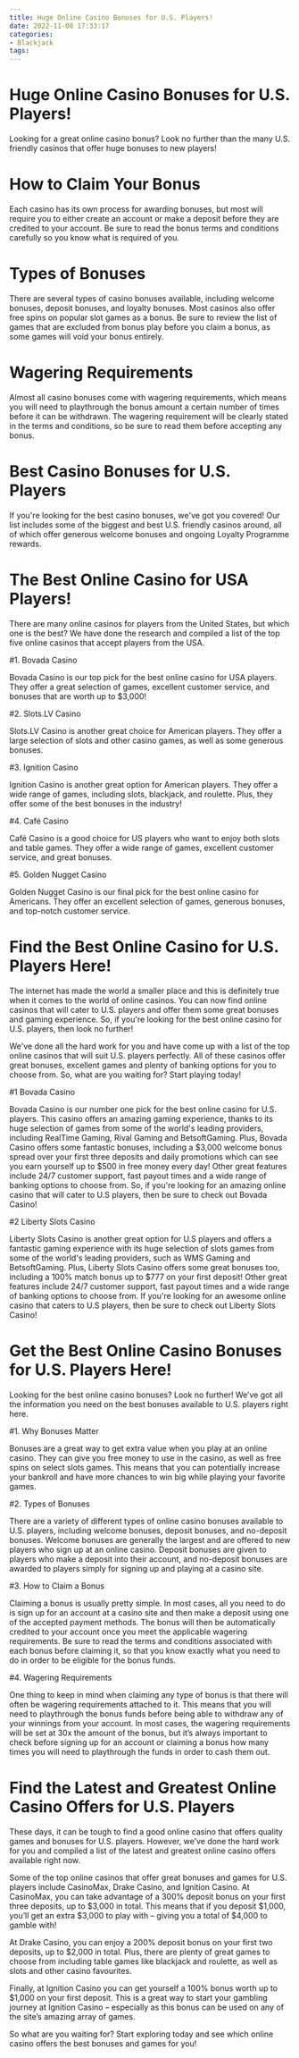 ```yaml
---
title: Huge Online Casino Bonuses for U.S. Players!
date: 2022-11-08 17:33:17
categories:
- Blackjack
tags:
---
```



#  Huge Online Casino Bonuses for U.S. Players!

Looking for a great online casino bonus? Look no further than the many U.S. friendly casinos that offer huge bonuses to new players!

# How to Claim Your Bonus

Each casino has its own process for awarding bonuses, but most will require you to either create an account or make a deposit before they are credited to your account. Be sure to read the bonus terms and conditions carefully so you know what is required of you.

# Types of Bonuses

There are several types of casino bonuses available, including welcome bonuses, deposit bonuses, and loyalty bonuses. Most casinos also offer free spins on popular slot games as a bonus. Be sure to review the list of games that are excluded from bonus play before you claim a bonus, as some games will void your bonus entirely.

# Wagering Requirements

Almost all casino bonuses come with wagering requirements, which means you will need to playthrough the bonus amount a certain number of times before it can be withdrawn. The wagering requirement will be clearly stated in the terms and conditions, so be sure to read them before accepting any bonus.

# Best Casino Bonuses for U.S. Players

If you're looking for the best casino bonuses, we've got you covered! Our list includes some of the biggest and best U.S. friendly casinos around, all of which offer generous welcome bonuses and ongoing Loyalty Programme rewards.

#  The Best Online Casino for USA Players!

There are many online casinos for players from the United States, but which one is the best? We have done the research and compiled a list of the top five online casinos that accept players from the USA.

#1. Bovada Casino

Bovada Casino is our top pick for the best online casino for USA players. They offer a great selection of games, excellent customer service, and bonuses that are worth up to $3,000!

#2. Slots.LV Casino

Slots.LV Casino is another great choice for American players. They offer a large selection of slots and other casino games, as well as some generous bonuses.

#3. Ignition Casino

Ignition Casino is another great option for American players. They offer a wide range of games, including slots, blackjack, and roulette. Plus, they offer some of the best bonuses in the industry!

#4. Café Casino

Café Casino is a good choice for US players who want to enjoy both slots and table games. They offer a wide range of games, excellent customer service, and great bonuses.

#5. Golden Nugget Casino

Golden Nugget Casino is our final pick for the best online casino for Americans. They offer an excellent selection of games, generous bonuses, and top-notch customer service.

#  Find the Best Online Casino for U.S. Players Here!

The internet has made the world a smaller place and this is definitely true when it comes to the world of online casinos. You can now find online casinos that will cater to U.S. players and offer them some great bonuses and gaming experience. So, if you're looking for the best online casino for U.S. players, then look no further!

We've done all the hard work for you and have come up with a list of the top online casinos that will suit U.S. players perfectly. All of these casinos offer great bonuses, excellent games and plenty of banking options for you to choose from. So, what are you waiting for? Start playing today!

#1 Bovada Casino

Bovada Casino is our number one pick for the best online casino for U.S. players. This casino offers an amazing gaming experience, thanks to its huge selection of games from some of the world's leading providers, including RealTime Gaming, Rival Gaming and BetsoftGaming. Plus, Bovada Casino offers some fantastic bonuses, including a $3,000 welcome bonus spread over your first three deposits and daily promotions which can see you earn yourself up to $500 in free money every day! Other great features include 24/7 customer support, fast payout times and a wide range of banking options to choose from. So, if you're looking for an amazing online casino that will cater to U.S players, then be sure to check out Bovada Casino!

#2 Liberty Slots Casino

Liberty Slots Casino is another great option for U.S players and offers a fantastic gaming experience with its huge selection of slots games from some of the world's leading providers, such as WMS Gaming and BetsoftGaming. Plus, Liberty Slots Casino offers some great bonuses too, including a 100% match bonus up to $777 on your first deposit! Other great features include 24/7 customer support, fast payout times and a wide range of banking options to choose from. If you're looking for an awesome online casino that caters to U.S players, then be sure to check out Liberty Slots Casino!

#  Get the Best Online Casino Bonuses for U.S. Players Here!

Looking for the best online casino bonuses? Look no further! We’ve got all the information you need on the best bonuses available to U.S. players right here.

#1. Why Bonuses Matter

Bonuses are a great way to get extra value when you play at an online casino. They can give you free money to use in the casino, as well as free spins on select slots games. This means that you can potentially increase your bankroll and have more chances to win big while playing your favorite games.

#2. Types of Bonuses

There are a variety of different types of online casino bonuses available to U.S. players, including welcome bonuses, deposit bonuses, and no-deposit bonuses. Welcome bonuses are generally the largest and are offered to new players who sign up at an online casino. Deposit bonuses are given to players who make a deposit into their account, and no-deposit bonuses are awarded to players simply for signing up and playing at a casino site.

#3. How to Claim a Bonus

Claiming a bonus is usually pretty simple. In most cases, all you need to do is sign up for an account at a casino site and then make a deposit using one of the accepted payment methods. The bonus will then be automatically credited to your account once you meet the applicable wagering requirements. Be sure to read the terms and conditions associated with each bonus before claiming it, so that you know exactly what you need to do in order to be eligible for the bonus funds.

#4. Wagering Requirements

One thing to keep in mind when claiming any type of bonus is that there will often be wagering requirements attached to it. This means that you will need to playthrough the bonus funds before being able to withdraw any of your winnings from your account. In most cases, the wagering requirements will be set at 30x the amount of the bonus, but it’s always important to check before signing up for an account or claiming a bonus how many times you will need to playthrough the funds in order to cash them out.

#  Find the Latest and Greatest Online Casino Offers for U.S. Players

These days, it can be tough to find a good online casino that offers quality games and bonuses for U.S. players. However, we’ve done the hard work for you and compiled a list of the latest and greatest online casino offers available right now.

Some of the top online casinos that offer great bonuses and games for U.S. players include CasinoMax, Drake Casino, and Ignition Casino. At CasinoMax, you can take advantage of a 300% deposit bonus on your first three deposits, up to $3,000 in total. This means that if you deposit $1,000, you’ll get an extra $3,000 to play with – giving you a total of $4,000 to gamble with!

At Drake Casino, you can enjoy a 200% deposit bonus on your first two deposits, up to $2,000 in total. Plus, there are plenty of great games to choose from including table games like blackjack and roulette, as well as slots and other casino favourites.

Finally, at Ignition Casino you can get yourself a 100% bonus worth up to $1,000 on your first deposit. This is a great way to start your gambling journey at Ignition Casino – especially as this bonus can be used on any of the site’s amazing array of games.

So what are you waiting for? Start exploring today and see which online casino offers the best bonuses and games for you!